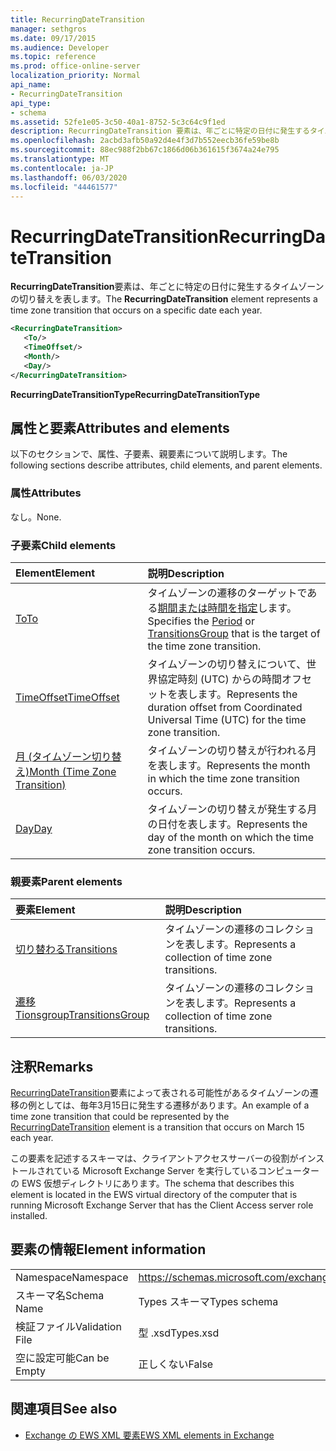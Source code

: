 ```yaml
---
title: RecurringDateTransition
manager: sethgros
ms.date: 09/17/2015
ms.audience: Developer
ms.topic: reference
ms.prod: office-online-server
localization_priority: Normal
api_name:
- RecurringDateTransition
api_type:
- schema
ms.assetid: 52fe1e05-3c50-40a1-8752-5c3c64c9f1ed
description: RecurringDateTransition 要素は、年ごとに特定の日付に発生するタイムゾーンの切り替えを表します。
ms.openlocfilehash: 2acbd3afb50a92d4e4f3d7b552eecb36fe59be8b
ms.sourcegitcommit: 88ec988f2bb67c1866d06b361615f3674a24e795
ms.translationtype: MT
ms.contentlocale: ja-JP
ms.lasthandoff: 06/03/2020
ms.locfileid: "44461577"
---
```

# <a name="recurringdatetransition"></a><span data-ttu-id="484a7-103">RecurringDateTransition</span><span class="sxs-lookup"><span data-stu-id="484a7-103">RecurringDateTransition</span></span>

<span data-ttu-id="484a7-104">**RecurringDateTransition**要素は、年ごとに特定の日付に発生するタイムゾーンの切り替えを表します。</span><span class="sxs-lookup"><span data-stu-id="484a7-104">The **RecurringDateTransition** element represents a time zone transition that occurs on a specific date each year.</span></span> 
  
```xml
<RecurringDateTransition>
   <To/>
   <TimeOffset/>
   <Month/>
   <Day/>
</RecurringDateTransition>
```

 <span data-ttu-id="484a7-105">**RecurringDateTransitionType**</span><span class="sxs-lookup"><span data-stu-id="484a7-105">**RecurringDateTransitionType**</span></span>
## <a name="attributes-and-elements"></a><span data-ttu-id="484a7-106">属性と要素</span><span class="sxs-lookup"><span data-stu-id="484a7-106">Attributes and elements</span></span>

<span data-ttu-id="484a7-107">以下のセクションで、属性、子要素、親要素について説明します。</span><span class="sxs-lookup"><span data-stu-id="484a7-107">The following sections describe attributes, child elements, and parent elements.</span></span>
  
### <a name="attributes"></a><span data-ttu-id="484a7-108">属性</span><span class="sxs-lookup"><span data-stu-id="484a7-108">Attributes</span></span>

<span data-ttu-id="484a7-109">なし。</span><span class="sxs-lookup"><span data-stu-id="484a7-109">None.</span></span>
  
### <a name="child-elements"></a><span data-ttu-id="484a7-110">子要素</span><span class="sxs-lookup"><span data-stu-id="484a7-110">Child elements</span></span>

|<span data-ttu-id="484a7-111">**Element**</span><span class="sxs-lookup"><span data-stu-id="484a7-111">**Element**</span></span>|<span data-ttu-id="484a7-112">**説明**</span><span class="sxs-lookup"><span data-stu-id="484a7-112">**Description**</span></span>|
|:-----|:-----|
|[<span data-ttu-id="484a7-113">To</span><span class="sxs-lookup"><span data-stu-id="484a7-113">To</span></span>](to.md) <br/> |<span data-ttu-id="484a7-114">タイムゾーンの遷移のターゲットである[期間](period.md)[または時間を指定](transitionsgroup.md)します。</span><span class="sxs-lookup"><span data-stu-id="484a7-114">Specifies the [Period](period.md) or [TransitionsGroup](transitionsgroup.md) that is the target of the time zone transition.</span></span>  <br/> |
|[<span data-ttu-id="484a7-115">TimeOffset</span><span class="sxs-lookup"><span data-stu-id="484a7-115">TimeOffset</span></span>](timeoffset.md) <br/> |<span data-ttu-id="484a7-116">タイムゾーンの切り替えについて、世界協定時刻 (UTC) からの時間オフセットを表します。</span><span class="sxs-lookup"><span data-stu-id="484a7-116">Represents the duration offset from Coordinated Universal Time (UTC) for the time zone transition.</span></span>  <br/> |
|[<span data-ttu-id="484a7-117">月 (タイムゾーン切り替え)</span><span class="sxs-lookup"><span data-stu-id="484a7-117">Month (Time Zone Transition)</span></span>](month-time-zone-transition.md) <br/> |<span data-ttu-id="484a7-118">タイムゾーンの切り替えが行われる月を表します。</span><span class="sxs-lookup"><span data-stu-id="484a7-118">Represents the month in which the time zone transition occurs.</span></span>  <br/> |
|[<span data-ttu-id="484a7-119">Day</span><span class="sxs-lookup"><span data-stu-id="484a7-119">Day</span></span>](day.md) <br/> |<span data-ttu-id="484a7-120">タイムゾーンの切り替えが発生する月の日付を表します。</span><span class="sxs-lookup"><span data-stu-id="484a7-120">Represents the day of the month on which the time zone transition occurs.</span></span>  <br/> |
   
### <a name="parent-elements"></a><span data-ttu-id="484a7-121">親要素</span><span class="sxs-lookup"><span data-stu-id="484a7-121">Parent elements</span></span>

|<span data-ttu-id="484a7-122">**要素**</span><span class="sxs-lookup"><span data-stu-id="484a7-122">**Element**</span></span>|<span data-ttu-id="484a7-123">**説明**</span><span class="sxs-lookup"><span data-stu-id="484a7-123">**Description**</span></span>|
|:-----|:-----|
|[<span data-ttu-id="484a7-124">切り替わる</span><span class="sxs-lookup"><span data-stu-id="484a7-124">Transitions</span></span>](transitions.md) <br/> |<span data-ttu-id="484a7-125">タイムゾーンの遷移のコレクションを表します。</span><span class="sxs-lookup"><span data-stu-id="484a7-125">Represents a collection of time zone transitions.</span></span>  <br/> |
|[<span data-ttu-id="484a7-126">遷移 Tionsgroup</span><span class="sxs-lookup"><span data-stu-id="484a7-126">TransitionsGroup</span></span>](transitionsgroup.md) <br/> |<span data-ttu-id="484a7-127">タイムゾーンの遷移のコレクションを表します。</span><span class="sxs-lookup"><span data-stu-id="484a7-127">Represents a collection of time zone transitions.</span></span>  <br/> |
   
## <a name="remarks"></a><span data-ttu-id="484a7-128">注釈</span><span class="sxs-lookup"><span data-stu-id="484a7-128">Remarks</span></span>

<span data-ttu-id="484a7-129">[RecurringDateTransition](recurringdatetransition.md)要素によって表される可能性があるタイムゾーンの遷移の例としては、毎年3月15日に発生する遷移があります。</span><span class="sxs-lookup"><span data-stu-id="484a7-129">An example of a time zone transition that could be represented by the [RecurringDateTransition](recurringdatetransition.md) element is a transition that occurs on March 15 each year.</span></span> 
  
<span data-ttu-id="484a7-130">この要素を記述するスキーマは、クライアントアクセスサーバーの役割がインストールされている Microsoft Exchange Server を実行しているコンピューターの EWS 仮想ディレクトリにあります。</span><span class="sxs-lookup"><span data-stu-id="484a7-130">The schema that describes this element is located in the EWS virtual directory of the computer that is running Microsoft Exchange Server that has the Client Access server role installed.</span></span>
  
## <a name="element-information"></a><span data-ttu-id="484a7-131">要素の情報</span><span class="sxs-lookup"><span data-stu-id="484a7-131">Element information</span></span>

|||
|:-----|:-----|
|<span data-ttu-id="484a7-132">Namespace</span><span class="sxs-lookup"><span data-stu-id="484a7-132">Namespace</span></span>  <br/> |https://schemas.microsoft.com/exchange/services/2006/types  <br/> |
|<span data-ttu-id="484a7-133">スキーマ名</span><span class="sxs-lookup"><span data-stu-id="484a7-133">Schema Name</span></span>  <br/> |<span data-ttu-id="484a7-134">Types スキーマ</span><span class="sxs-lookup"><span data-stu-id="484a7-134">Types schema</span></span>  <br/> |
|<span data-ttu-id="484a7-135">検証ファイル</span><span class="sxs-lookup"><span data-stu-id="484a7-135">Validation File</span></span>  <br/> |<span data-ttu-id="484a7-136">型 .xsd</span><span class="sxs-lookup"><span data-stu-id="484a7-136">Types.xsd</span></span>  <br/> |
|<span data-ttu-id="484a7-137">空に設定可能</span><span class="sxs-lookup"><span data-stu-id="484a7-137">Can be Empty</span></span>  <br/> |<span data-ttu-id="484a7-138">正しくない</span><span class="sxs-lookup"><span data-stu-id="484a7-138">False</span></span>  <br/> |
   
## <a name="see-also"></a><span data-ttu-id="484a7-139">関連項目</span><span class="sxs-lookup"><span data-stu-id="484a7-139">See also</span></span>



- [<span data-ttu-id="484a7-140">Exchange の EWS XML 要素</span><span class="sxs-lookup"><span data-stu-id="484a7-140">EWS XML elements in Exchange</span></span>](ews-xml-elements-in-exchange.md)

